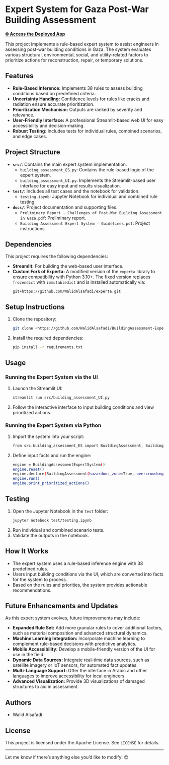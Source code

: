# Expert System for Gaza Post-War Building Assessment

[**🌐 Access the Deployed App**](https://building-assessment-es.streamlit.app/)

This project implements a rule-based expert system to assist engineers in assessing post-war building conditions in Gaza. The system evaluates various structural, environmental, social, and utility-related factors to prioritize actions for reconstruction, repair, or temporary solutions.

## Features
- **Rule-Based Inference:** Implements 38 rules to assess building conditions based on predefined criteria.
- **Uncertainty Handling:** Confidence levels for rules like cracks and radiation ensure accurate prioritization.
- **Prioritization Mechanism:** Outputs are ranked by severity and relevance.
- **User-Friendly Interface:** A professional Streamlit-based web UI for easy accessibility and decision-making.
- **Robust Testing:** Includes tests for individual rules, combined scenarios, and edge cases.

## Project Structure
- **`src/`**: Contains the main expert system implementation.
  - `building_assessment_ES.py`: Contains the rule-based logic of the expert system.
  - `building_assessment_UI.py`: Implements the Streamlit-based user interface for easy input and results visualization.
- **`test/`**: Includes all test cases and the notebook for validation.
  - `testing.ipynb`: Jupyter Notebook for individual and combined rule testing.
- **`docs/`**: Project documentation and supporting files.
  - `Preliminary Report - Challenges of Post-War Building Assessment in Gaza.pdf`: Preliminary report.
  - `Building Assessment Expert System - Guidelines.pdf`: Project instructions.

## Dependencies

This project requires the following dependencies:
- **Streamlit:** For building the web-based user interface.
- **Custom Fork of Experta:** A modified version of the `experta` library to ensure compatibility with Python 3.10+. The fixed version replaces `frozendict` with `immutabledict` and is installed automatically via:
  ```plaintext
  git+https://github.com/WalidAlsafadi/experta.git
  ```

## Setup Instructions
1. Clone the repository:
   ```bash
   git clone <https://github.com/WalidAlsafadi/BuildingAssessment-ExpertSystem>
   ```

2. Install the required dependencies:
   ```bash
   pip install -r requirements.txt
   ```
## Usage
### Running the Expert System via the UI

1. Launch the Streamlit UI:
   ```bash
   streamlit run src/building_assessment_UI.py
   ```
2. Follow the interactive interface to input building conditions and view prioritized actions.

### Running the Expert System via Python

1. Import the system into your script:
   ```bash
   from src.building_assessment_ES import BuildingAssessment, BuildingAssessmentExpertSystem
   ```
2. Define input facts and run the engine:
   ```bash
   engine = BuildingAssessmentExpertSystem()
   engine.reset()
   engine.declare(BuildingAssessment(hazardous_zone=True, overcrowding=True))
   engine.run()
   engine.print_prioritized_actions()
   ```

## Testing
1. Open the Jupyter Notebook in the `test` folder:
   ```bash
   jupyter notebook test/testing.ipynb
   ```
2. Run individual and combined scenario tests.
3. Validate the outputs in the notebook.

## How It Works
- The expert system uses a rule-based inference engine with 38 predefined rules.
- Users input building conditions via the UI, which are converted into facts for the system to process.
- Based on the rules and priorities, the system provides actionable recommendations.

## Future Enhancements and Updates
As this expert system evolves, future improvements may include:

- **Expanded Rule Set:** Add more granular rules to cover additional factors, such as material composition and advanced structural dynamics.
- **Machine Learning Integration:** Incorporate machine learning to complement rule-based decisions with predictive analytics.
- **Mobile Accessibility:** Develop a mobile-friendly version of the UI for use in the field.
- **Dynamic Data Sources:** Integrate real-time data sources, such as satellite imagery or IoT sensors, for automated fact updates.
- **Multi-Language Support:** Offer the interface in Arabic and other languages to improve accessibility for local engineers.
- **Advanced Visualization:** Provide 3D visualizations of damaged structures to aid in assessment.

## Authors
- Walid Alsafadi

## License
This project is licensed under the Apache License. See `LICENSE` for details.

---

Let me know if there’s anything else you’d like to modify! 😊
